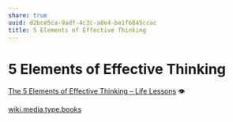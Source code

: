 ```yaml
---
share: true
uuid: d2bce5ca-9adf-4c3c-a8e4-be1f6845ccac
title: 5 Elements of Effective Thinking
---
```

# 5 Elements of Effective Thinking
[The 5 Elements of Effective Thinking – Life Lessons](https://lifelessons.co/personal-development/5elementsofeffectivethinking/) 👁

[wiki.media.type.books](../a3a80e28-c537-4091-a06f-3d20f44ec6a2)